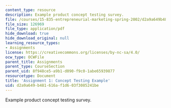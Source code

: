 ```yaml
---
content_type: resource
description: Example product concept testing survey.
file: /courses/15-835-entrepreneurial-marketing-spring-2002/d2a9a649b481616af1d603f3085241be_pdaconcepttest.pdf
file_size: 126969
file_type: application/pdf
hide_download: true
hide_download_original: null
learning_resource_types:
- Assignments
license: https://creativecommons.org/licenses/by-nc-sa/4.0/
ocw_type: OCWFile
parent_title: Assignments
parent_type: CourseSection
parent_uid: 8f948ce5-a9b1-d090-f9c0-1abe65939877
resourcetype: Document
title: 'Assignment 1: Concept Testing Example'
uid: d2a9a649-b481-616a-f1d6-03f3085241be
---
```

Example product concept testing survey.